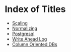# Index of Titles

- [Scaling]
- [Normalizing]
- [Postgresql]
- [Write Ahead Log]
- [Column Oriented DBs]

<!-- links -->

[Scaling]: scaling.md
[Normalizing]: normalizing.md
[Postgresql]: postgres.md
[Write Ahead Log]: wal.md
[Column Oriented DBs]: column-oriented-db.md
